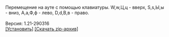 Перемещение на ауте с помощью клавиатуры. W,w,Ц,ц - вверх, S,s,Ы,ы - вниз, A,a,Ф,ф - лево, D,d,В,в - право.
<br>
<br>
Версия: 1.21-290316
<br>
[[Установить]](https://raw.githubusercontent.com/MyRequiem/comfortablePlayingInGW/master/separatedScripts/MoveArrowOnAut/moveArrowOnAut.user.js) [[Скачать zip-архив]](https://raw.githubusercontent.com/MyRequiem/comfortablePlayingInGW/master/separatedScripts/MoveArrowOnAut/moveArrowOnAut.user.js.zip)
<br>
<br>
